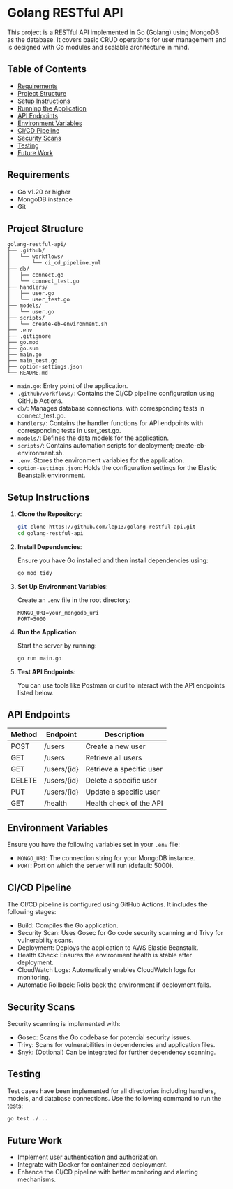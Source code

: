 
# Golang RESTful API

This project is a RESTful API implemented in Go (Golang) using MongoDB as the database. It covers basic CRUD operations for user management and is designed with Go modules and scalable architecture in mind.

## Table of Contents

- [Requirements](#requirements)
- [Project Structure](#project-structure)
- [Setup Instructions](#setup-instructions)
- [Running the Application](#running-the-application)
- [API Endpoints](#api-endpoints)
- [Environment Variables](#environment-variables)
- [CI/CD Pipeline](#cicd-pipeline)
- [Security Scans](#security-scans)
- [Testing](#testing)
- [Future Work](#future-work)


## Requirements

- Go v1.20 or higher
- MongoDB instance
- Git


## Project Structure

```plaintext
golang-restful-api/
├── .github/
│   └── workflows/
│       └── ci_cd_pipeline.yml
├── db/
│   ├── connect.go
│   └── connect_test.go
├── handlers/
│   ├── user.go
│   └── user_test.go
├── models/
│   └── user.go
├── scripts/
│   └── create-eb-environment.sh
├── .env
├── .gitignore
├── go.mod
├── go.sum
├── main.go
├── main_test.go
├── option-settings.json
└── README.md
```

- `main.go`: Entry point of the application.
- `.github/workflows/`: Contains the CI/CD pipeline configuration using GitHub Actions.
- `db/`: Manages database connections, with corresponding tests in connect_test.go.
- `handlers/`: Contains the handler functions for API endpoints with corresponding tests in user_test.go.
- `models/`: Defines the data models for the application.
- `scripts/`: Contains automation scripts for deployment; create-eb-environment.sh.
- `.env`: Stores the environment variables for the application.
- `option-settings.json`: Holds the configuration settings for the Elastic Beanstalk environment.


## Setup Instructions

1. **Clone the Repository**:

   ```bash
   git clone https://github.com/lep13/golang-restful-api.git
   cd golang-restful-api
   ```

2. **Install Dependencies**:

   Ensure you have Go installed and then install dependencies using:

   ```bash
   go mod tidy
   ```

3. **Set Up Environment Variables**:

   Create an `.env` file in the root directory:

   ```plaintext
   MONGO_URI=your_mongodb_uri
   PORT=5000
   ```

4. **Run the Application**:

   Start the server by running:

   ```bash
   go run main.go
   ```

5. **Test API Endpoints**:

   You can use tools like Postman or curl to interact with the API endpoints listed below.


## API Endpoints

| Method | Endpoint        | Description               |
|--------|-----------------|---------------------------|
| POST   | /users          | Create a new user         |
| GET    | /users          | Retrieve all users        |
| GET    | /users/{id}     | Retrieve a specific user  |
| DELETE | /users/{id}     | Delete a specific user    |
| PUT    | /users/{id}     | Update a specific user    |
| GET	   | /health	      | Health check of the API   |


## Environment Variables

Ensure you have the following variables set in your `.env` file:
- `MONGO_URI`: The connection string for your MongoDB instance.
- `PORT`: Port on which the server will run (default: 5000).


## CI/CD Pipeline

The CI/CD pipeline is configured using GitHub Actions. It includes the following stages:
- Build: Compiles the Go application.
- Security Scan: Uses Gosec for Go code security scanning and Trivy for vulnerability scans.
- Deployment: Deploys the application to AWS Elastic Beanstalk.
- Health Check: Ensures the environment health is stable after deployment.
- CloudWatch Logs: Automatically enables CloudWatch logs for monitoring.
- Automatic Rollback: Rolls back the environment if deployment fails.


## Security Scans

Security scanning is implemented with:
- Gosec: Scans the Go codebase for potential security issues.
- Trivy: Scans for vulnerabilities in dependencies and application files.
- Snyk: (Optional) Can be integrated for further dependency scanning.


## Testing

Test cases have been implemented for all directories including handlers, models, and database connections. Use the following command to run the tests:
   ```bash
   go test ./...
   ```

## Future Work

- Implement user authentication and authorization.
- Integrate with Docker for containerized deployment.
- Enhance the CI/CD pipeline with better monitoring and alerting mechanisms.
